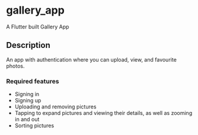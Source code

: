 # gallery_app

A Flutter built Gallery App

## Description

An app with authentication where you can upload, view, and favourite photos.

### Required features

- Signing in
- Signing up
- Uploading and removing pictures
- Tapping to expand pictures and viewing their details, as well as zooming in and out
- Sorting pictures
